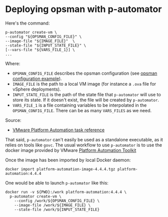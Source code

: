 # Deploying opsman with p-automator

Here's the command:

    p-automator create-vm \
    --config "${OPSMAN_CONFIG_FILE}" \
    --image-file "${IMAGE_FILE}"  \
    --state-file "${INPUT_STATE_FILE}" \
    [--vars-file "${VARS_FILE_1}] \
    ...

Where:
* `OPSMAN_CONFIG_FILE` describes the opsman configuration (see [opsman
  configuration example][2]).
* `IMAGE_FILE` is the path to a local VM image (for instance a `.ova`
  file for vSphere deployments).
* `INPUT_STATE_FILE` is the path of the state file that `p-automator`
  will use to store its state. If it doesn't exist, the file will be
  created by `p-automator`.
* `VARS_FILE_1` is a file containing variables to be interpolated in
  the `OPSMAN_CONFIG_FILE`. There can be as many `VARS_FILES` as we
  need.

Source:
* [VMware Platform Automation task reference][1]

That said, `p-automator` can't easily be used as a standalone
executable, as it relies on tools like `govc`. The usual workflow to
use `p-automator` is to use the docker image provided by VMware
[Platform Automation Toolkit][3]

Once the image has been imported by local Docker daemon:

    docker import platform-automation-image-4.4.4.tgz platform-automation:4.4.4

One would be able to launch `p-automator` like this:

    docker run -v ${PWD}:/work platform-automation:4.4.4 \
	  p-automator create-vm \
	    --config /work/${OPSMAN_CONFIG_FILE} \
		--image-file /work/${IMAGE_FILE} \
		--state-file /work/${INPUT_STATE_FILE}


[1]: https://docs.pivotal.io/platform-automation/v4.4/tasks.html#create-vm
[2]: examples/vsphere/opsman.yml
[3]: https://network.pivotal.io/products/platform-automation/
